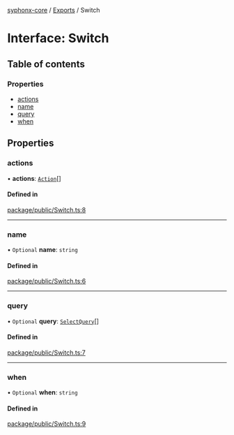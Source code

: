 [syphonx-core](../README.md) / [Exports](../modules.md) / Switch

# Interface: Switch

## Table of contents

### Properties

- [actions](Switch.md#actions)
- [name](Switch.md#name)
- [query](Switch.md#query)
- [when](Switch.md#when)

## Properties

### actions

• **actions**: [`Action`](../modules.md#action)[]

#### Defined in

[package/public/Switch.ts:8](https://github.com/dtempx/syphonx-core/blob/1111902/package/public/Switch.ts#L8)

___

### name

• `Optional` **name**: `string`

#### Defined in

[package/public/Switch.ts:6](https://github.com/dtempx/syphonx-core/blob/1111902/package/public/Switch.ts#L6)

___

### query

• `Optional` **query**: [`SelectQuery`](../modules.md#selectquery)[]

#### Defined in

[package/public/Switch.ts:7](https://github.com/dtempx/syphonx-core/blob/1111902/package/public/Switch.ts#L7)

___

### when

• `Optional` **when**: `string`

#### Defined in

[package/public/Switch.ts:9](https://github.com/dtempx/syphonx-core/blob/1111902/package/public/Switch.ts#L9)
